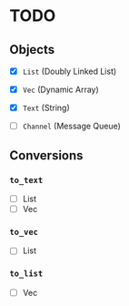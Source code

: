 # TODO


## Objects

- [x] `List` (Doubly Linked List)
- [x] `Vec` (Dynamic Array)
- [x] `Text` (String)
- [ ] `Channel` (Message Queue)


## Conversions

### `to_text`
- [ ] List
- [ ] Vec

### `to_vec`
- [ ] List

### `to_list`
- [ ] Vec
